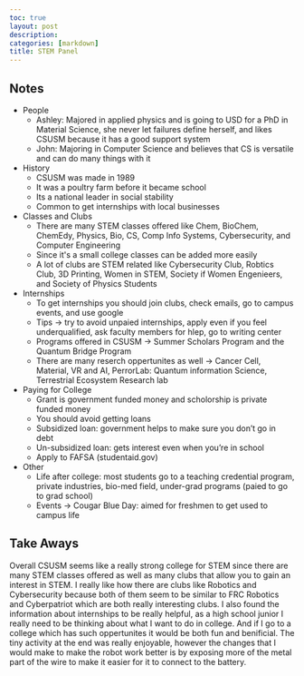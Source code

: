 ```yaml
---
toc: true
layout: post
description:
categories: [markdown]
title: STEM Panel
---
```


## Notes

- People
  - Ashley: Majored in applied physics and is going to USD for a PhD in Material Science, she never let failures define herself, and likes CSUSM because it has a good support system
  - John: Majoring in Computer Science and believes that CS is versatile and can do many things with it
- History
  - CSUSM was made in 1989
  - It was a poultry farm before it became school
  - Its a national leader in social stability
  - Common to get internships with local businesses
- Classes and Clubs
  - There are many STEM classes offered like Chem, BioChem, ChemEdy, Physics, Bio, CS, Comp Info Systems, Cybersecurity, and Computer Engineering
  - Since it's a small college classes can be added more easily
  - A lot of clubs are STEM related like Cybersecurity Club, Robtics Club, 3D Printing, Women in STEM, Society if Women Engenieers, and Society of Physics Students
- Internships
  - To get internships you should join clubs, check emails, go to campus events, and use google
  - Tips → try to avoid unpaied internships, apply even if you feel underqualified, ask faculty members for hlep, go to writing center
  - Programs offered in CSUSM → Summer Scholars Program and the Quantum Bridge Program
  - There are many reserch oppertunites as well → Cancer Cell, Material, VR and AI, PerrorLab: Quantum information Science, Terrestrial Ecosystem Research lab
- Paying for College
  - Grant is government funded money and scholorship is private funded money
  - You should avoid getting loans
  - Subsidized loan: government helps to make sure you don’t go in debt
  - Un-subsidized loan: gets interest even when you’re in school
  - Apply to FAFSA (studentaid.gov)
- Other
  - Life after college: most students go to a teaching credential program, private industries, bio-med field, under-grad programs (paied to go to grad school)
  - Events → Cougar Blue Day: aimed for freshmen to get used to campus life

## Take Aways

Overall CSUSM seems like a really strong college for STEM since there are many STEM classes offered as well as many clubs that allow you to gain an interest in STEM. I really like how there are clubs like Robotics and Cybersecurity because both of them seem to be similar to FRC Robotics and Cyberpatriot which are both really interesting clubs. I also found the information about internships to be really helpful, as a high school junior I really need to be thinking about what I want to do in college. And if I go to a college which has such oppertunites it would be both fun and benificial. The tiny activity at the end was really enjoyable, however the changes that I would make to make the robot work better is by exposing more of the metal part of the wire to make it easier for it to connect to the battery.
